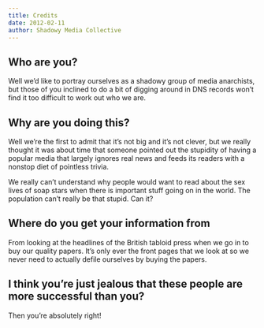 ```yaml
---
title: Credits
date: 2012-02-11
author: Shadowy Media Collective
---
```

## Who are you?

Well we&#8217;d like to portray ourselves as a shadowy group of media
anarchists, but those of you inclined to do a bit of digging around in DNS
records won&#8217;t find it too difficult to work out who we are.

## Why are you doing this?

Well we&#8217;re the first to admit that it&#8217;s not big and
it&#8217;s not clever, but we really thought it was about time that someone
pointed out the stupidity of having a popular media that largely ignores real
news and feeds its readers with a nonstop diet of pointless trivia.

We really can&#8217;t understand why people would want to read about the sex
lives of soap stars when there is important stuff going on in the world. The
population can&#8217;t really be that stupid. Can it?

## Where do you get your information from

From looking at the headlines of the British tabloid press when we go in to
buy our quality papers. It&#8217;s only ever the front pages that we look at
so we never need to actually defile ourselves by buying the papers.

## I think you&#8217;re just jealous that these people are more successful than you?

Then you&#8217;re absolutely right!
